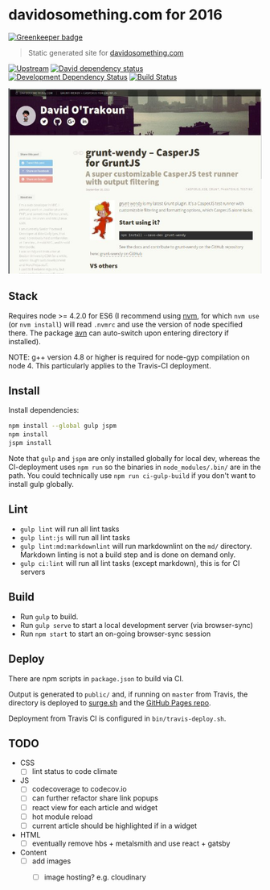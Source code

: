 # davidosomething.com for 2016

[![Greenkeeper badge](https://badges.greenkeeper.io/davidosomething/16.davidosomething.com.svg)](https://greenkeeper.io/)

> Static generated site for [davidosomething.com]

[![Upstream][upstreamBadge]][upstreamLink]
[![David dependency status][davidBadge]][davidLink]
[![Development Dependency Status][davidDevBadge]][davidDevLink]
[![Build Status][travisDevBadge]][travisLink]

[![screenshot][screenshot]][screenshot]

## Stack

Requires node >= 4.2.0 for ES6 (I recommend using [nvm], for which `nvm use`
(or `nvm install`) will read `.nvmrc` and use the version of node specified
there. The package [avn] can auto-switch upon entering directory if installed).

NOTE: g++ version 4.8 or higher is required for node-gyp compilation on node 4.
This particularly applies to the Travis-CI deployment.

## Install

Install dependencies:

```bash
npm install --global gulp jspm
npm install
jspm install
```

Note that `gulp` and `jspm` are only installed globally for local dev, whereas
the CI-deployment uses `npm run` so the binaries in `node_modules/.bin/` are in
the path. You could technically use `npm run ci-gulp-build` if you don't want
to install gulp globally.

## Lint

- `gulp lint` will run all lint tasks
- `gulp lint:js` will run all lint tasks
- `gulp lint:md:markdownlint` will run markdownlint on the `md/` directory.
  Markdown linting is not a build step and is done on demand only.
- `gulp ci:lint` will run all lint tasks (except markdown), this is for CI
  servers

## Build

- Run `gulp` to build.
- Run `gulp serve` to start a local development server (via browser-sync)
- Run `npm start` to start an on-going browser-sync session

## Deploy

There are npm scripts in `package.json` to build via CI.

Output is generated to `public/` and, if running on `master` from Travis,
the directory is deployed to [surge.sh] and the [GitHub Pages repo].

Deployment from Travis CI is configured in `bin/travis-deploy.sh`.

## TODO

- CSS
    - [ ] lint status to code climate
- JS
    - [ ] codecoverage to codecov.io
    - [ ] can further refactor share link popups
    - [ ] react view for each article and widget
    - [ ] hot module reload
    - [ ] current article should be highlighted if in a widget
- HTML
    - [ ] eventually remove hbs + metalsmith and use react + gatsby
- Content
    - [ ] add images
        - [ ] image hosting? e.g. cloudinary


[davidosomething.com]: https://davidosomething.com
[davidBadge]:    https://david-dm.org/davidosomething/16.davidosomething.com.png?theme=shields.io
[davidLink]:     https://david-dm.org/davidosomething/16.davidosomething.com#info=dependencies
[davidDevBadge]: https://david-dm.org/davidosomething/16.davidosomething.com/dev-status.png?theme=shields.io
[davidDevLink]:  https://david-dm.org/davidosomething/16.davidosomething.com#info=devDependencies
[upstreamBadge]: https://img.shields.io/badge/upstream-GitHub-lightgrey.svg
[upstreamLink]:  https://github.com/davidosomething/16.davidosomething.com
[travisDevBadge]: https://travis-ci.org/davidosomething/16.davidosomething.com.svg?branch=dev
[travisLink]: https://travis-ci.org/davidosomething/16.davidosomething.com
[screenshot]:    https://raw.githubusercontent.com/davidosomething/16.davidosomething.com/dev/meta/screenshot.jpg
[nvm]: https://github.com/creationix/nvm
[avn]: https://github.com/wbyoung/avn
[surge.sh]: https://surge.sh/
[GitHub Pages repo]: https://github.com/davidosomething/davidosomething.github.io

